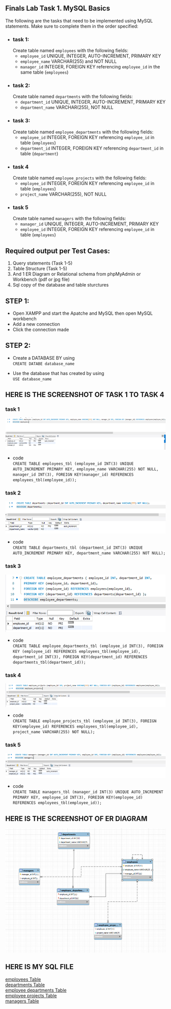 ## Finals Lab Task 1. MySQL Basics
<!-- task needed to complete and instructions -->
The following are the tasks that need to be implemented using MySQL statements. Make sure to complete them in the order specified:
- ### task 1:
  Create table named `employees` with the following fields:  
  - `employee_id` UNIQUE, INTEGER, AUTO-INCREMENT, PRIMARY KEY
  -  `employee_name` VARCHAR(255) and NOT NULL
  -  `manager_id` INTEGER, FOREIGN KEY referencing `employee_id` in the same table (`employees`)
- ### task 2:
  Create table named `departments` with the following fields:
  - `department_id`  UNIQUE, INTEGER, AUTO-INCREMENT, PRIMARY KEY
  - `department_name` VARCHAR(255), NOT NULL
- ### task 3:
  Create table named `employee_departments` with the following fields:
  - `employee_id` INTEGER, FOREIGN KEY referencing `employee_id` in table (`employees`)
  - `department_id` INTEGER, FOREIGN KEY referencing `department_id` in table (`department`)
- ### task 4
  Create table named `employee_projects` with the following fields:
  - `employee_id` INTEGER, FOREIGN KEY referencing `employee_id` in table (`employees`)
  - `project_name` VARCHAR(255), NOT NULL
- ### task 5
  Create table named `managers` with the following fields:
  - `manager_id` UNIQUE, INTEGER, AUTO-INCREMENT, PRIMARY KEY
  - `employee_id` INTEGER, FOREIGN KEY referencing `employee_id` in table (`employees`)



 <!-- required output-->
## Required output per Test Cases:
1. Query statements (Task 1-5)
2. Table Structure (Task 1-5)
3. And 1 ER Diagram or Relational schema from phpMyAdmin or Workbench (pdf or jpg file)
4. Sql copy of the database and table sturctures


<!-- step by step -->
## STEP 1:
- Open XAMPP and start the Apatche and MySQL then open MySQL workbench
- Add a new connection
- Click the connection made
## STEP 2:
- Create a DATABASE BY using  
 `CREATE DATABE database_name`
- Use the database that has created by using  
  `USE database_name`

  <!-- screenshots and code  -->
## HERE IS THE SCREENSHOT OF TASK 1 TO TASK 4
### task 1
![](image/FTASK1.1.png)  
- code  
  `CREATE TABLE employees_tbl (employee_id INT(3) UNIQUE AUTO_INCREMENT PRIMARY KEY,
 employee_name VARCHAR(255) NOT NULL,
 manager_id INT(3), FOREIGN KEY(manager_id) REFERENCES employees_tbl(employee_id));`
### task 2
![](image/FTASK1%2C2.png)
- code  
  `CREATE TABLE departments_tbl (department_id INT(3) UNIQUE AUTO_INCREMENT PRIMARY KEY,
 department_name VARCHAR(255) NOT NULL);`
### task 3
![](image/FTASK1.3.png)
- code  
`CREATE TABLE employee_departments_tbl (employee_id INT(3), FOREIGN KEY (employee_id) REFERENCES employees_tbl(employee_id),
department_id INT(3), FOREIGN KEY(department_id) REFERENCES departments_tbl(department_id));`
### task 4
![](image/FTASK1.4.png)
- code  
  `CREATE TABLE employee_projects_tbl (employee_id INT(3), FOREIGN KEY(employee_id) REFERENCES employees_tbl(employee_id),
 project_name VARCHAR(255) NOT NULL);`
### task 5
![](image/FTASK1.5.png)
- code  
  `CREATE TABLE managers_tbl (manager_id INT(3) UNIQUE AUTO_INCREMENT PRIMARY KEY,
employee_id INT(3), FOREIGN KEY(employee_id) REFERENCES employees_tbl(employee_id));`


<!-- ER Diagram -->
## HERE IS THE SCREENSHOT OF ER DIAGRAM
![](image/FTASK1.6.png)

<!--SQL FILES-->
## HERE IS MY SQL FILE
[employees Table](file/multi_level_company_db_employee_projects_tbl.sql)  
[departments Table](file/multi_level_company_db_departments_tbl.sql)  
[employee departments Table](file/multi_level_company_db_employee_departments_tbl.sql)  
[employee projects Table](file/multi_level_company_db_employee_projects_tbl.sql)  
[managers Table](file/multi_level_company_db_managers_tbl.sql)  
